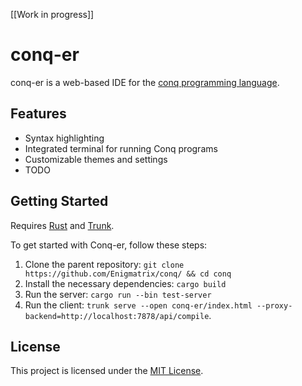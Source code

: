 [[Work in progress]]

# conq-er

conq-er is a web-based IDE for the [conq programming language](https://github.com/Enigmatrix/conq).

## Features

- Syntax highlighting
- Integrated terminal for running Conq programs
- Customizable themes and settings
- TODO

## Getting Started

Requires [Rust](https://www.rust-lang.org/) and [Trunk](https://trunkrs.dev/).

To get started with Conq-er, follow these steps:

1. Clone the parent repository: `git clone https://github.com/Enigmatrix/conq/ && cd conq`
2. Install the necessary dependencies: `cargo build`
3. Run the server: `cargo run --bin test-server`
4. Run the client: `trunk serve --open conq-er/index.html --proxy-backend=http://localhost:7878/api/compile`.

## License

This project is licensed under the [MIT License](LICENSE).
